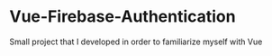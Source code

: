 # Vue-Firebase-Authentication
Small project that I developed in order to familiarize myself with Vue
